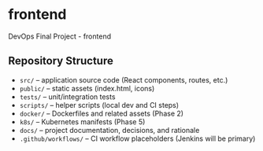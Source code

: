# frontend
DevOps Final Project - frontend

## Repository Structure
- `src/` – application source code (React components, routes, etc.)
- `public/` – static assets (index.html, icons)
- `tests/` – unit/integration tests
- `scripts/` – helper scripts (local dev and CI steps)
- `docker/` – Dockerfiles and related assets (Phase 2)
- `k8s/` – Kubernetes manifests (Phase 5)
- `docs/` – project documentation, decisions, and rationale
- `.github/workflows/` – CI workflow placeholders (Jenkins will be primary)

